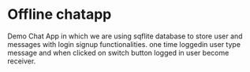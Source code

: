 # Offline chatapp

Demo Chat App in which we are using sqflite database to store user and messages with login signup functionalities.
one time loggedin user type message and when clicked on switch button logged in user become receiver.
